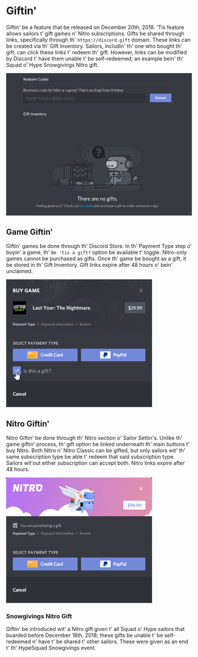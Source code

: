 <!-- TITLE: [EN-PT] Gifting -->

# Giftin'
Giftin' be a feature that be released on December 20th, 2018. 'Tis feature allows sailors t' gift games n' Nitro subscriptions. Gifts be shared through links, specifically through th' `https://discord.gift` domain. These links can be created via th' Gift Inventory. Sailors, includin' th' one who bought th' gift, can click these links t' redeem th' gift. However, links can be modified by Discord t' have them unable t' be self-redeemed; an example bein' th' Squad o' Hype Snowgivings Nitro gift.

![Gift Inventory](/uploads/gifting/8-f-925-b.png "Gift Inventory")

## Game Giftin'

Giftin' games be done through th' Discord Store. In th' Payment Type step o' buyin' a game, th' `Be 'tis a gift?` option be available t' toggle. Nitro-only games cannot be purchased as gifts. Once th' game be bought as a gift, it be stored in th' Gift Inventory. Gift links expire after 48 hours o' bein' unclaimed.

![Game Gifting](/uploads/gifting/8006-c-7.png "Game Gifting")

## Nitro Giftin'

Nitro Giftin' be done through th' Nitro section o' Sailor Settin's. Unlike th' game giftin' process, th' gift option be linked underneath th' main buttons t' buy Nitro. Both Nitro n' Nitro Classic can be gifted, but only sailors wit' th' same subscription type be able t' redeem that said subscription type. Sailors wit'out either subscription can accept both. Nitro links expire after 48 hours.

![Gifting Nitro](/uploads/gifting/53-a-917.png "Gifting Nitro")
 
### Snowgivings Nitro Gift

Giftin' be introduced wit' a Nitro gift given t' all Squad o' Hype sailors that boarded before December 18th, 2018; these gifts be unable t' be self-redeemed n' have t' be shared t' other sailors. These were given as an end t' th' HypeSquad Snowgivings event.